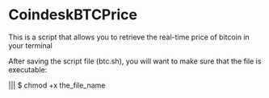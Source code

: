 # CoindeskBTCPrice
This is a script that allows you to retrieve the real-time price of bitcoin in your terminal

After saving the script file (btc.sh), you will want to make sure that the file is executable:

||| $ chmod +x the_file_name

